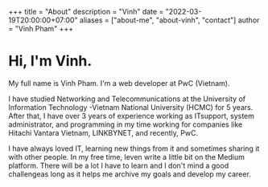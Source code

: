 +++
title = "About"
description = "Vinh"
date = "2022-03-19T20:00:00+07:00"
aliases = ["about-me", "about-vinh", "contact"]
author = "Vinh Pham"
+++

# Hi, I'm Vinh.

My full name is Vinh Pham. I'm a web developer at PwC (Vietnam).

I have studied Networking and Telecommunications at the University of Information Technology -Vietnam National University (HCMC) for 5 years. After that, I have over 3 years of experience working as ITsupport, system administrator, and programming in my time working for companies like Hitachi Vantara Vietnam, LINKBYNET, and recently, PwC.

I have always loved IT, learning new things from it and sometimes sharing it with other people. In my free time, Ieven write a little bit on the Medium platform. There will be a lot I have to learn and I don't mind a good challengeas long as it helps me archive my goals and develop my career.